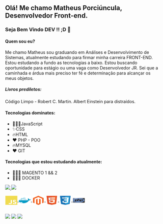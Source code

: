 ## Olá! Me chamo Matheus Porciúncula, Desenvolvedor Front-end. 

### Seja Bem Vindo DEV !! ;D 👋
#### Quem sou eu? 
Me chamo Matheus sou graduando em Análises e Desenvolvimento de Sistemas, atualmente estudando para firmar minha carreira FRONT-END. Estou estudando a fundo as tecnologias a baixo. Estou buscando oportunidade para estágio ou uma vaga como Desenvolvedor JR. Sei que a caminhada e árdua mais preciso ter fé e determinação para alcançar os meus objetos. 

##### Livros prediletos: 
Código Limpo  - Robert C. Martin.
Albert Einstein para distraídos.

#### Tecnologias dominates:
- 👩🏻‍💻JavaScript
- ✨CSS            
- 🔥HTML          
- ❤️ PHP - POO
- 🔥MYSQL      
- ❤️ GIT
#### Tecnologias que estou estudando atualmente:
- 👩🏻‍💻 MAGENTO 1 && 2
- 👩🏻‍💻 DOCKER
<div>
  <a href="https://github.com/Mathez1320/">
  <img height="150em" src="https://github-readme-stats.vercel.app/api?username=Mathez1320&show_icons=true&theme=dracula&include_all_commits=true&count_private=true"/>
  <img height="150em" src="https://github-readme-stats.vercel.app/api/top-langs/?username=Mathez1320&layout=compact&langs_count=7&theme=dracula"/>
</div>
<div style="display: inline_block"><br>
  <img align="center" alt="Math-Js" height="30" width="40" src="https://raw.githubusercontent.com/devicons/devicon/master/icons/javascript/javascript-plain.svg">
  <img align="center" alt="Math-docker" height="30" width="40" src="https://raw.githubusercontent.com/devicons/devicon/master/icons/docker/docker-plain.svg">
  <img align="center" alt="Math-React" height="30" width="40" src="https://raw.githubusercontent.com/devicons/devicon/master/icons/magento/magento-original.svg">
  <img align="center" alt="Math-HTML" height="30" width="40" src="https://raw.githubusercontent.com/devicons/devicon/master/icons/html5/html5-original.svg">
  <img align="center" alt="Math-CSS" height="30" width="40" src="https://raw.githubusercontent.com/devicons/devicon/master/icons/css3/css3-original.svg">
  <img align="center" alt="Math-PHP" height="30" width="40" src="https://raw.githubusercontent.com/devicons/devicon/master/icons/php/php-original.svg">
</div>
  
  ##
  
  <div>
  <a href="https://instagram.com" target="_blank"><img src="https://img.shields.io/badge/-Instagram-%23E4405F?style=for-the-badge&logo=instagram&logoColor=white" target="_blank"></a>
  <a href = "mailto:matheus_gc15@gmail.com"><img src="https://img.shields.io/badge/-Gmail-%23333?style=for-the-badge&logo=gmail&logoColor=white" target="_blank"></a>
   <a href="https://www.linkedin.com/in/matheus-porci%C3%BAncula-4561101a9/" target="_blank"><img src="https://img.shields.io/badge/-LinkedIn-%230077B5?style=for-the-badge&logo=linkedin&logoColor=white" target="_blank"></a> 
  </div>
